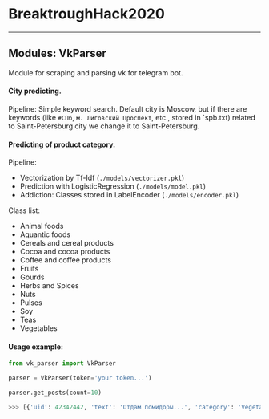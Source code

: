 # BreaktroughHack2020

---

## Modules: VkParser 

Module for scraping and parsing vk for telegram bot.

#### City predicting.

Pipeline: Simple keyword search. Default city is Moscow, but if there are keywords (like `#СПб`, `м. Лиговский Проспект`, etc., stored in `spb.txt) related to Saint-Petersburg city we change it to Saint-Petersburg.

#### Predicting of product category.

Pipeline: 
- Vectorization by Tf-Idf (`./models/vectorizer.pkl`)
- Prediction with LogisticRegression (`./models/model.pkl`)
- Addiction: Classes stored in LabelEncoder (`./models/encoder.pkl`)

Class list: 
- Animal foods
- Aquantic foods
- Cereals and cereal products
- Cocoa and cocoa products
- Coffee and coffee products
- Fruits
- Gourds
- Herbs and Spices
- Nuts
- Pulses
- Soy
- Teas
- Vegetables

#### Usage example:

```python
from vk_parser import VkParser 

parser = VkParser(token='your token...')

parser.get_posts(count=10)

>>> [{'uid': 42342442, 'text': 'Отдам помидоры...', 'category': 'Vegetables', 'location': 'Moscow', 'imgs': 'https://sun1-83.userapi.com/GE_s8ISzKaFlWvxwf_BQcqdRCvqHWVEblEjuAQ/OAeJmAI3DcA.jpg https://sun1-90.userapi.com/D0hGvzNOvYSuC5i6Axfklcz5Eyh-phqaAyp-HA/EQzMeWUWQ54.jpg' ...}, {'uid': 55434, 'text': 'Отдам огурцы', ...} ...]

```
 
